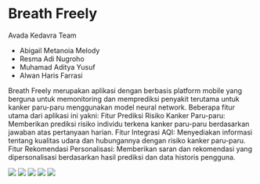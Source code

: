 # Breath Freely

Avada Kedavra Team
- Abigail Metanoia Melody
- Resma Adi Nugroho
- Muhamad Aditya Yusuf
- Alwan Haris Farrasi

Breath Freely merupakan aplikasi dengan berbasis platform mobile yang berguna untuk memonitoring dan memprediksi penyakit terutama untuk kanker paru-paru menggunakan model neural network. Beberapa fitur utama dari aplikasi ini yakni: Fitur Prediksi Risiko Kanker Paru-paru: Memberikan prediksi risiko individu terkena kanker paru-paru berdasarkan jawaban atas pertanyaan harian. Fitur Integrasi AQI: Menyediakan informasi tentang kualitas udara dan hubungannya dengan risiko kanker paru-paru. Fitur Rekomendasi Personalisasi: Memberikan saran dan rekomendasi yang dipersonalisasi berdasarkan hasil prediksi dan data historis pengguna.

![](https://mbzaihzyobtturgzclfn.supabase.co/storage/v1/object/public/src/Splash.png)
![](https://mbzaihzyobtturgzclfn.supabase.co/storage/v1/object/public/src/Login.png)
![](https://mbzaihzyobtturgzclfn.supabase.co/storage/v1/object/public/src/Home.png)
![](https://mbzaihzyobtturgzclfn.supabase.co/storage/v1/object/public/src/Input%20Prediction.png)
![](https://mbzaihzyobtturgzclfn.supabase.co/storage/v1/object/public/src/AQI%20Map%20View.png)

